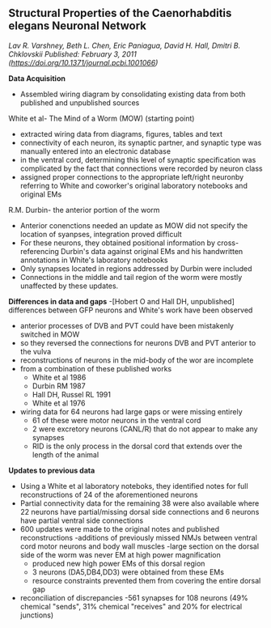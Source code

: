 ## Structural Properties of the Caenorhabditis elegans Neuronal Network
_Lav R. Varshney, Beth L. Chen, Eric Paniagua, David H. Hall, Dmitri B. Chklovskii
Published: February 3, 2011 (https://doi.org/10.1371/journal.pcbi.1001066)_


**Data Acquisition**
- Assembled wiring diagram by consolidating existing data from both published and unpublished sources

White et al- The Mind of a Worm (MOW) (starting point)
  - extracted wiring data from diagrams, figures, tables and text
  - connectivity of each neuron, its synaptic partner, and synaptic type was manually entered into an electronic database
  - in the ventral cord, determining this level of synaptic specification was complicated by the fact that connections were recorded by neuron class
  - assigned proper connections to the appropriate left/right neuronby referring to White and coworker's original laboratory notebooks and original EMs

R.M. Durbin- the anterior portion of the worm
- Anterior conenctions needed an update as MOW did not specify the location of syanpses, integration proved difficult
- For these neurons, they obtained positional information by cross-referencing Durbin's data against original EMs and his handwritten annotations in White's laboratory notebooks
- Only synapses located in regions addressed by Durbin were included
- Connections in the middle and tail region of the worm were mostly unaffected by these updates.

**Differences in data and gaps**
-[Hobert O and Hall DH, unpublished] differences between GFP neurons and White's work have been observed
  - anterior processes of DVB and PVT could have been mistakenly switched in MOW
  - so they reversed the connections for neurons DVB and PVT anterior to the vulva
- reconstructions of neurons in the mid-body of the wor are incomplete
- from a combination of these published works
  - White et al 1986
  - Durbin RM 1987
  - Hall DH, Russel RL 1991
  - White et al 1976
- wiring data for 64 neurons had large gaps or were missing entirely
  - 61 of these were motor neurons in the ventral cord
  - 2 were excretory neurons (CANL/R) that do not appear to make any synapses
  - RID is the only process in the dorsal cord that extends over the length of the animal
 
**Updates to previous data**
- Using a White et al laboratory noteboks, they identified notes for full reconstructions of 24 of the aforementioned neurons
- Partial connectivity data for the remaining 38 were also available where 22 neurons have partial/missing dorsal side connections and 6 neurons have partial ventral side connections
- 600 updates were made to the original notes and published reconstructions
  -additions of previously missed NMJs between ventral cord motor neurons and body wall muscles
-large section on the dorsal side of the worm was never EM at high power magnification
  - produced new high power EMs of this dorsal region
  - 3 neurons (DA5,DB4,DD3) were obtained from these EMs
  - resource constraints prevented them from covering the entire dorsal gap
- reconciliation of discrepancies
  -561 synapses for 108 neurons (49% chemical "sends", 31% chemical "receives" and 20% for electrical junctions)     
